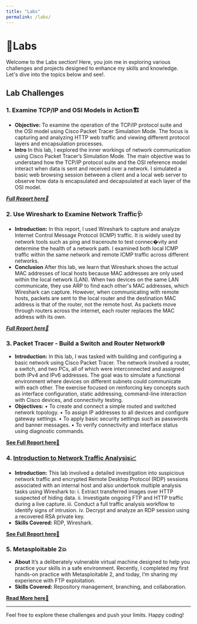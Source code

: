 ```yaml
---
title: "Labs"
permalink: /labs/
---
```


# 🧪Labs

Welcome to the Labs section! Here, you join me in exploring various challenges and projects designed to enhance my skills and knowledge. Let's dive into the topics below and see!.

## Lab Challenges

### 1. **Examine TCP/IP and OSI Models in Action🏗️**

- **Objective:** To examine the operation of the TCP/IP protocol suite and the OSI model using Cisco Packet Tracer Simulation Mode. The focus is capturing and analyzing HTTP web traffic and viewing different protocol layers and encapsulation processes.
- **Intro** In this lab, I explored the inner workings of network communication using Cisco Packet Tracer’s
Simulation Mode. The main objective was to understand how the TCP/IP protocol suite and the OSI reference model interact when data is sent and received over a network. I simulated a basic web browsing session between a client and a local web server to observe how data is encapsulated and decapsulated at each layer of the OSI model.

[***Full Report here📄***](assets/docs/Daniel-Caleb_Week1Assignment1.pdf)

### 2. **Use Wireshark to Examine Network Traffic🩺**

- **Introduction:** In this report, I used Wireshark to capture and analyze Internet Control Message Protocol (ICMP) traffic. It is widely used by network tools such as ping and traceroute to test connec�vity and determine the health of a network path. I examined both local ICMP traffic within the same network and remote ICMP traffic across different networks.
- **Conclusion** After this lab, we learn that Wireshark shows the actual MAC addresses of local hosts because MAC addresses are only used within the local network (LAN). When two devices on the same LAN communicate, they use ARP to find each other's MAC addresses, which Wireshark can capture. However, when communicating with remote hosts, packets are sent to the local router and the destination MAC address is that of the router, not the remote host. As packets move through routers across the internet, each router replaces the MAC address with its own.

[***Full Report here📄***](assets/docs/Daniel-Caleb_Week1Assignment2.pdf)

### 3. **Packet Tracer - Build a Switch and Router Network🌐**

- **Introduction:** In this lab, I was tasked with building and configuring a basic network using Cisco Packet Tracer. The network involved a router, a switch, and two PCs, all of which were interconnected and assigned both IPv4 and IPv6 addresses. The goal was to simulate a functional environment where devices on different subnets could communicate with each other. The exercise focused on reinforcing key concepts such as interface configuration, static addressing, command-line interaction with Cisco devices, and connectivity testing.
- **Objectives:** 
• To create and connect a simple routed and switched network topology.
• To assign IP addresses to all devices and configure gateway settings.
• To apply basic security settings such as passwords and banner messages.
• To verify connectivity and interface status using diagnostic commands.

[**See Full Report here📄**](assets/docs/Daniel-Caleb_Cheruiyot_CS-CNS09-25014(week2Ass1).pdf)

### 4. [**Introduction to Network Traffic Analysis📈**](https://academy.hackthebox.com/achievement/1095115/81)

- **Introduction:** This lab involved a detailed investigation into suspicious network traffic and encrypted Remote Desktop Protocol (RDP) sessions associated with an internal host and also undertook
multiple analysis tasks using Wireshark to:
i. Extract transferred images over HTTP suspected of hiding data.
ii. Investigate ongoing FTP and HTTP traffic during a live capture.
iii. Conduct a full traffic analysis workflow to identify signs of intrusion.
iv. Decrypt and analyze an RDP session using a recovered RSA private key.
- **Skills Covered:** RDP, Wireshark.

[**See Full Report here📄**](assets/docs/Daniel-Caleb_Cheruiyot_CS-CNS09-25014(week2Ass2).pdf)

### 5. **Metasploitable 2💥**

- **About** It’s a deliberately vulnerable virtual machine designed to help you practice your skills in a safe environment. Recently, I completed my first hands-on practice with Metasploitable 2, and today, I’m sharing my experience with FTP exploitation.
- **Skills Covered:** Repository management, branching, and collaboration.

[**Read More here🔖**](https://blog-daniel-caleb.hashnode.dev/metasploitable2-exploitation-walkthrough)

---

Feel free to explore these challenges and push your limits. Happy coding!
